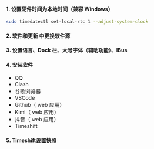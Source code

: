 #### 1. 设置硬件时间为本地时间（兼容 Windows）

```bash
sudo timedatectl set-local-rtc 1 --adjust-system-clock
```

#### 2. 软件和更新 中更换软件源

#### 3. 设置语言、Dock 栏、大号字体（辅助功能）、IBus

#### 4. 安装软件

- QQ
- Clash
- 谷歌浏览器
- VSCode
- Github（ web 应用）
- Kimi（ web 应用）
- 抖音（ web 应用）
- Timeshift

#### 5. Timeshift设置快照